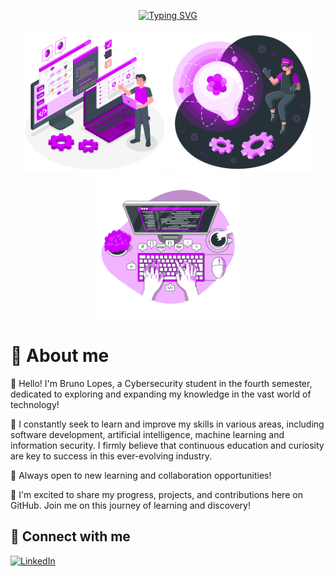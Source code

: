 <div align="center">

[![Typing SVG](https://readme-typing-svg.demolab.com?font=Fira+Code&pause=1000&color=8C10F7&random=false&width=435&lines=Welcome+to+my+GitHub+profile)](https://git.io/typing-svg)
</div>

<div align="center">


<img src="Programmer-amico.png" alt="Programmer amico" min-width="200px" max-width="200px" width="230px" >
<img src="Innovation-amico.png" alt="Innovation amico" min-width="200px" max-width="200px" width="230px" >
<img src="Code-typing-bro.png" alt="Code Typing" min-width="200px" max-width="200px" width="230px" >
</div>


<div align="left">

# 🦦 About me

👾 Hello! I'm Bruno Lopes, a Cybersecurity student in the fourth semester, dedicated to exploring and expanding my knowledge in the vast world of technology!

🌱 I constantly seek to learn and improve my skills in various areas, including software development, artificial intelligence, machine learning and information security. I firmly believe that continuous education and curiosity are key to success in this ever-evolving industry.

💼 Always open to new learning and collaboration opportunities! 

🚀 I'm excited to share my progress, projects, and contributions here on GitHub. Join me on this journey of learning and discovery!

## 👋 Connect with me
[![LinkedIn](https://img.shields.io/badge/LinkedIn-0077B5?style=for-the-badge&logo=linkedin&logoColor=white)](https://www.linkedin.com/in/brunoolopes/) 
